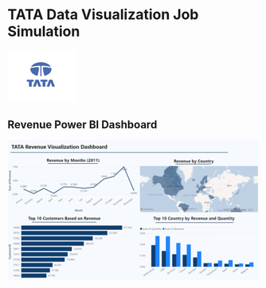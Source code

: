 # TATA Data Visualization Job Simulation
![Alt text](https://github.com/GhaydaMal/TATA_DataVisualization_Job_Simulation/blob/main/Tata_logo.PNG)

## Revenue Power BI Dashboard 
![Alt text](https://github.com/GhaydaMal/TATA_DataVisualization_Job_Simulation/blob/main/Tata_Dashboard.png)

